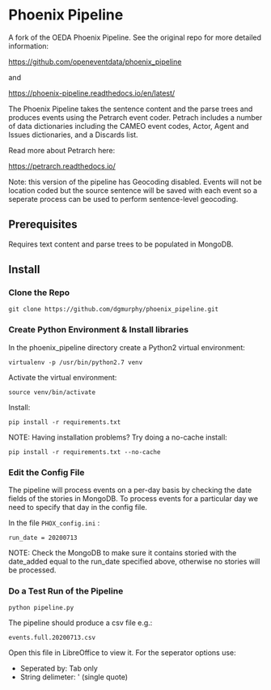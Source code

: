 # Phoenix Pipeline

A fork of the OEDA Phoenix Pipeline. See the original repo for more detailed information:

https://github.com/openeventdata/phoenix_pipeline

and

https://phoenix-pipeline.readthedocs.io/en/latest/

The Phoenix Pipeline takes the sentence content and the parse trees and produces events using the Petrarch event coder. Petrach includes a number of data dictionaries including the CAMEO event codes, Actor, Agent and Issues dictionaries, and a Discards list. 

Read more about Petrarch here:

https://petrarch.readthedocs.io/


Note: this version of the pipeline has Geocoding disabled. Events will not be location coded but the source sentence will be saved with each event so a seperate process can be used to perform sentence-level geocoding.


## Prerequisites
Requires text content and parse trees to be populated in MongoDB.

## Install

### Clone the Repo


```git clone https://github.com/dgmurphy/phoenix_pipeline.git```

### Create Python Environment & Install libraries

In the phoenix_pipeline directory create a Python2 virtual environment:

`virtualenv -p /usr/bin/python2.7 venv`

Activate the virtual environment:

`source venv/bin/activate`

Install:

`pip install -r requirements.txt`

NOTE: Having installation problems? Try doing a no-cache install:

`pip install -r requirements.txt --no-cache`


### Edit the Config File

The pipeline will process events on a per-day basis by checking the date fields of the stories in MongoDB.
To process events for a particular day we need to specify that day in the config file.


In the file `PHOX_config.ini` :

`run_date = 20200713`

NOTE: Check the MongoDB to make sure it contains storied with the date_added equal to the run_date specified above, otherwise no stories will be processed.

### Do a Test Run of the Pipeline

```python pipeline.py```


The pipeline should produce a csv file e.g.:

`events.full.20200713.csv`

Open this file in LibreOffice to view it.  For the seperator options use:

* Seperated by: Tab only
* String delimeter: '   (single quote)
